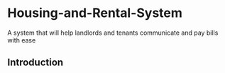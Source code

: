 # Housing-and-Rental-System
A system that will help landlords and tenants communicate and pay bills with ease
## Introduction
